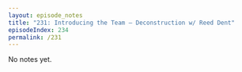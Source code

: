 ```yaml
---
layout: episode_notes
title: "231: Introducing the Team — Deconstruction w/ Reed Dent"
episodeIndex: 234
permalink: /231
---
```

No notes yet.
